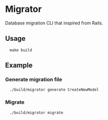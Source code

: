 # Migrator

Database migration CLI that inspired from Rails.

## Usage
```
  make build
```

## Example

### Generate migration file
```
  ./build/migrator generate CreateNewModel
```

### Migrate
```
  ./build/migrator migrate
```